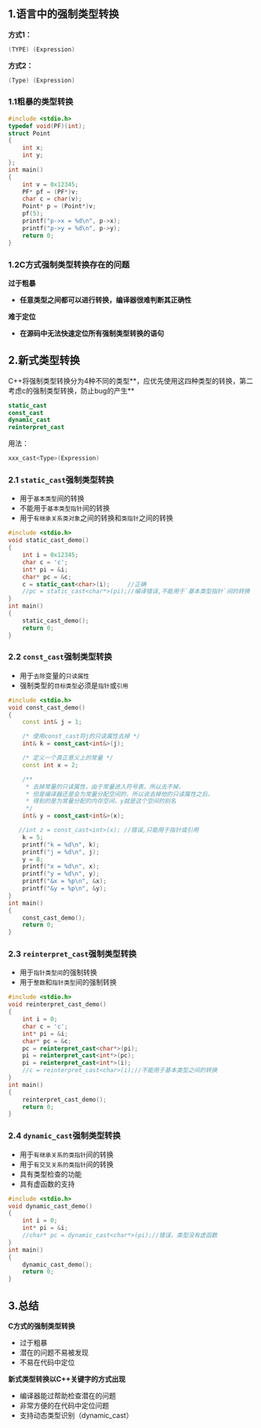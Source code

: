 ## 1.语言中的强制类型转换

**方式1：**

```c++
(TYPE) (Expression)
```

**方式2：**

```c++
(Type) (Expression)
```

### 1.1粗暴的类型转换

```c++
#include <stdio.h>
typedef void(PF)(int);
struct Point
{
    int x;
    int y;
};
int main()
{
    int v = 0x12345;
    PF* pf = (PF*)v;
    char c = char(v);
    Point* p = (Point*)v;
    pf(5);
    printf("p->x = %d\n", p->x);
    printf("p->y = %d\n", p->y);
    return 0;
}
```

### 1.2C方式强制类型转换存在的问题

**过于粗暴**

- **任意类型之间都可以进行转换，编译器很难判断其正确性**

**难于定位**

- **在源码中无法快速定位所有强制类型转换的语句**

## 2.新式类型转换

C++将强制类型转换分为4种不同的类型**，应优先使用这四种类型的转换，第二考虑c的强制类型转换，防止bug的产生**

```c++
static_cast
const_cast
dynamic_cast
reinterpret_cast
```

用法：

```c++
xxx_cast<Type>(Expression)
```

### 2.1 `static_cast`强制类型转换

- 用于`基本类型`间的转换
- 不能用于`基本类型指针`间的转换
- 用于`有继承关系类对象`之间的转换和`类指针`之间的转换

```c++
#include <stdio.h>
void static_cast_demo()
{
    int i = 0x12345;
    char c = 'c';
    int* pi = &i;
    char* pc = &c;
    c = static_cast<char>(i);     //正确
    //pc = static_cast<char*>(pi);//编译错误,不能用于`基本类型指针`间的转换
}
int main()
{
    static_cast_demo();
    return 0;
}
```

### 2.2 `const_cast`强制类型转换

- 用于`去除`变量的`只读属性`
- 强制类型的`目标类型`必须是`指针`或`引用`

```c++
#include <stdio.h>
void const_cast_demo()
{
    const int& j = 1;

    /* 使用const_cast将j的只读属性去掉 */
    int& k = const_cast<int&>(j);

    /* 定义一个真正意义上的常量 */
    const int x = 2;

    /**
     * 去掉常量的只读属性，由于常量进入符号表，所以去不掉，
     * 但是编译器还是会为常量分配空间的，所以说去掉他的只读属性之后，
     * 得到的是为常量分配的内存空间，y就是这个空间的别名
     */
    int& y = const_cast<int&>(x);

   //int z = const_cast<int>(x); //错误,只能用于指针或引用
    k = 5;
    printf("k = %d\n", k);
    printf("j = %d\n", j);
    y = 8;
    printf("x = %d\n", x);
    printf("y = %d\n", y);
    printf("&x = %p\n", &x);
    printf("&y = %p\n", &y);
}
int main()
{
    const_cast_demo();
    return 0;
}
```

### 2.3 `reinterpret_cast`强制类型转换

- 用于`指针类型间`的强制转换
- 用于`整数`和`指针类型`间的强制转换

```c++
#include <stdio.h>
void reinterpret_cast_demo()
{
    int i = 0;
    char c = 'c';
    int* pi = &i;
    char* pc = &c;
    pc = reinterpret_cast<char*>(pi);
    pi = reinterpret_cast<int*>(pc);
    pi = reinterpret_cast<int*>(i);
    //c = reinterpret_cast<char>(i);//不能用于基本类型之间的转换
}
int main()
{
    reinterpret_cast_demo();
    return 0;
}
```

### 2.4 `dynamic_cast`强制类型转换

- 用于`有继承关系的类指针`间的转换
- 用于`有交叉关系的类指针`间的转换
- 具有类型检查的功能
- 具有虚函数的支持

```c++
#include <stdio.h>
void dynamic_cast_demo()
{
    int i = 0;
    int* pi = &i;
    //char* pc = dynamic_cast<char*>(pi);//错误，类型没有虚函数
}
int main()
{
    dynamic_cast_demo();
    return 0;
}
```

## 3.总结

**C方式的强制类型转换**

- 过于粗暴
- 潜在的问题不易被发现
- 不易在代码中定位

**新式类型转换以C++关键字的方式出现**

- 编译器能过帮助检查潜在的问题
- 非常方便的在代码中定位问题
- 支持动态类型识别（dynamic_cast）
